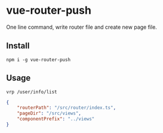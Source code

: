 # vue-router-push

One line command, write router file and create new page file.

## Install
`npm i -g vue-router-push`

## Usage

`vrp /user/info/list`


```json
{
    "routerPath": "/src/router/index.ts",
    "pageDir": "/src/views",
    "componentPrefix": "../views"
}
```

